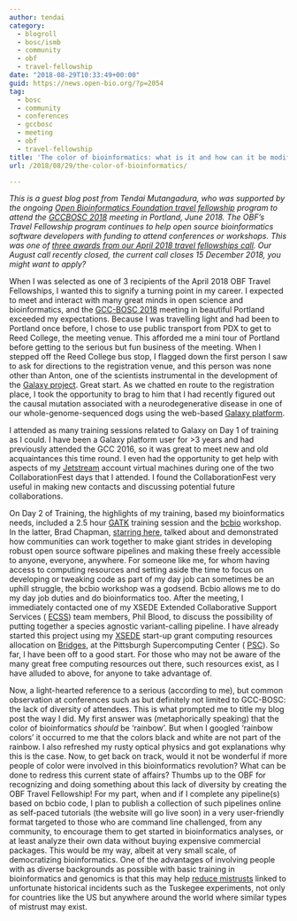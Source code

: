 ```yaml
---
author: tendai
category:
  - blogroll
  - bosc/ismb
  - community
  - obf
  - travel-fellowship
date: "2018-08-29T10:33:49+00:00"
guid: https://news.open-bio.org/?p=2054
tag:
  - bosc
  - community
  - conferences
  - gccbosc
  - meeting
  - obf
  - travel-fellowship
title: 'The color of bioinformatics: what is it and how can it be modified?'
url: /2018/08/29/the-color-of-bioinformatics/

---
```

_This is a guest blog post from Tendai Mutangadura, who was supported by the ongoing [Open Bioinformatics Foundation travel fellowship](https://github.com/OBF/obf-docs/blob/master/Travel_fellowships.md) program to attend the [GCCBOSC 2018](https://gccbosc2018.sched.com/) meeting in Portland, June 2018. The OBF’s Travel Fellowship program continues to help open source bioinformatics software developers with funding to attend conferences or workshops. This was one of [three awards from our April 2018 travel fellowships call](https://news.open-bio.org/2018/05/25/travel-fellowships-april-2018/). Our August call recently closed, the current call closes 15 December 2018, you might want to apply?_

When I was selected as one of 3 recipients of the April 2018 OBF Travel Fellowships, I wanted this to signify a turning point in my career. I expected to meet and interact with many great minds in open science and bioinformatics, and the [GCC-BOSC 2018](https://gccbosc2018.sched.com/) meeting in beautiful Portland exceeded my expectations. Because I was travelling light and had been to Portland once before, I chose to use public transport from PDX to get to Reed College, the meeting venue. This afforded me a mini tour of Portland before getting to the serious but fun business of the meeting. When I stepped off the Reed College bus stop, I flagged down the first person I saw to ask for directions to the registration venue, and this person was none other than Anton, one of the scientists instrumental in the development of the [Galaxy project](https://usegalaxy.org/). Great start. As we chatted en route to the registration place, I took the opportunity to brag to him that I had recently figured out the causal mutation associated with a neurodegenerative disease in one of our whole-genome-sequenced dogs using the web-based [Galaxy platform](https://usegalaxy.org/).

I attended as many training sessions related to Galaxy on Day 1 of training as I could. I have been a Galaxy platform user for >3 years and had previously attended the GCC 2016, so it was great to meet new and old acquaintances this time round. I even had the opportunity to get help with aspects of my [Jetstream](https://jetstream-cloud.org/support/index.php) account virtual machines during one of the two CollaborationFest days that I attended. I found the CollaborationFest very useful in making new contacts and discussing potential future collaborations.

On Day 2 of Training, the highlights of my training, based my bioinformatics needs, included a 2.5 hour [GATK](https://software.broadinstitute.org/gatk/) training session and the [bcbio](https://bcbio-nextgen.readthedocs.io/en/latest/contents/pipelines.html) workshop. In the latter, Brad Chapman, [starring here](https://www.youtube.com/watch?v=ukWhAetvNKE), talked about and demonstrated how communities can work together to make giant strides in developing robust open source software pipelines and making these freely accessible to anyone, everyone, anywhere. For someone like me, for whom having access to computing resources and setting aside the time to focus on developing or tweaking code as part of my day job can sometimes be an uphill struggle, the bcbio workshop was a godsend. Bcbio allows me to do my day job duties and do bioinformatics too. After the meeting, I immediately contacted one of my XSEDE Extended Collaborative Support Services ( [ECSS](https://portal.xsede.org/ecss)) team members, Phil Blood, to discuss the possibility of putting together a species agnostic variant-calling pipeline. I have already started this project using my [XSEDE](https://www.xsede.org/) start-up grant computing resources allocation on [Bridges](https://www.psc.edu/bridges), at the Pittsburgh Supercomputing Center ( [PSC](https://www.psc.edu/)). So far, I have been off to a good start. For those who may not be aware of the many great free computing resources out there, such resources exist, as I have alluded to above, for anyone to take advantage of.

Now, a light-hearted reference to a serious (according to me), but common observation at conferences such as but definitely not limited to GCC-BOSC: the lack of diversity of attendees. This is what prompted me to title my blog post the way I did. My first answer was (metaphorically speaking) that the color of bioinformatics _should_ be ‘rainbow’. But when I googled ‘rainbow colors’ it occurred to me that the colors black and white are not part of the rainbow. I also refreshed my rusty optical physics and got explanations why this is the case. Now, to get back on track, would it not be wonderful if more people of color were involved in this bioinformatics revolution? What can be done to redress this current state of affairs? Thumbs up to the OBF for recognizing and doing something about this lack of diversity by creating the OBF Travel Fellowship! For my part, when and if I complete any pipeline(s) based on bcbio code, I plan to publish a collection of such pipelines online as self-paced tutorials (the website will go live soon) in a very user-friendly format targeted to those who are command line challenged, from any community, to encourage them to get started in bioinformatics analyses, or at least analyze their own data without buying expensive commercial packages. This would be my way, albeit at very small scale, of democratizing bioinformatics. One of the advantages of involving people with as diverse backgrounds as possible with basic training in bioinformatics and genomics is that this may help [reduce mistrusts](https://www.ncbi.nlm.nih.gov/pmc/articles/PMC4354806/) linked to unfortunate historical incidents such as the Tuskegee experiments, not only for countries like the US but anywhere around the world where similar types of mistrust may exist.
